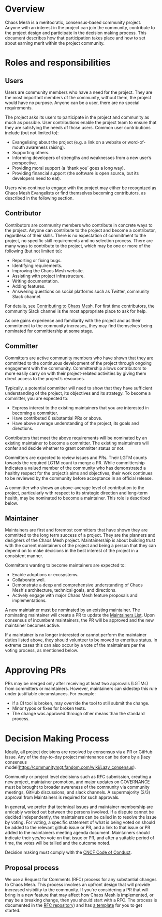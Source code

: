 # Overview

Chaos Mesh is a meritocratic, consensus-based community project. Anyone with an interest in the project can join the community, contribute to the project design and participate in the decision making process. This document describes how that participation takes place and how to set about earning merit within the project community.

# Roles and responsibilities

## Users

Users are community members who have a need for the project. They are the most important members of the community, without them, the project would have no purpose. Anyone can be a user, there are no special requirements.

The project asks its users to participate in the project and community as much as possible. User contributions enable the project team to ensure that they are satisfying the needs of those users. Common user contributions include (but not limited to):

- Evangelising about the project (e.g. a link on a website or word-of-mouth awareness raising).
- Supporting others.
- Informing developers of strengths and weaknesses from a new user’s perspective.
- Providing moral support (a ‘thank you’ goes a long way).
- Providing financial support (the software is open source, but its developers need to eat).

Users who continue to engage with the project may either be recognized as Chaos Mesh Evangelists or find themselves becoming contributors, as described in the following section.

## Contributor

Contributors are community members who contribute in concrete ways to the project. Anyone can contribute to the project and become a contributor, regardless of their skills. There is no expectation of commitment to the project, no specific skill requirements and no selection process. There are many ways to contribute to the project, which may be one or more of the following (but not limited to):

- Reporting or fixing bugs.
- Identifying requirements.
- Improving the Chaos Mesh website.
- Assisting with project infrastructure.
- Writing documentation.
- Adding features.
- Answering questions on social platforms such as Twitter, community Slack channel.

For details, see [Contributing to Chaos Mesh](https://github.com/chaos-mesh/chaos-mesh/blob/master/CONTRIBUTING.md). For first time contributors, the community Slack channel is the most appropriate place to ask for help.

As one gains experience and familiarity with the project and as their commitment to the community increases, they may find themselves being nominated for committership at some stage.

## Committer

Committers are active community members who have shown that they are committed to the continuous development of the project through ongoing engagement with the community. Committership allows contributors to more easily carry on with their project-related activities by giving them direct access to the project’s resources.

Typically, a potential committer will need to show that they have sufficient understanding of the project, its objectives and its strategy. To become a committer, you are expected to:

- Express interest to the existing maintainers that you are interested in becoming a committer.
- Have contributed 6 substantial PRs or above.
- Have above average understanding of the project, its goals and directions.

Contributors that meet the above requirements will be nominated by an existing maintainer to become a committer. The existing maintainers will confer and decide whether to grant committer status or not.

Committers are expected to review issues and PRs. Their LGTM counts towards the required LGTM count to merge a PR. While committership indicates a valued member of the community who has demonstrated a healthy respect for the project’s aims and objectives, their work continues to be reviewed by the community before acceptance in an official release.

A committer who shows an above-average level of contribution to the project, particularly with respect to its strategic direction and long-term health, may be nominated to become a maintainer. This role is described below.

## Maintainer

Maintainers are first and foremost committers that have shown they are committed to the long term success of a project. They are the planners and designers of the Chaos Mesh project. Maintainership is about building trust with the current maintainers of the project and being a person that they can depend on to make decisions in the best interest of the project in a consistent manner.

Committers wanting to become maintainers are expected to:

- Enable adoptions or ecosystems.
- Collaborate well.
- Demonstrate a deep and comprehensive understanding of Chaos Mesh's architecture, technical goals, and directions.
- Actively engage with major Chaos Mesh feature proposals and implementations.

A new maintainer must be nominated by an existing maintainer. The nominating maintainer will create a PR to update the [Maintainers List](https://github.com/chaos-mesh/chaos-mesh/blob/master/MAINTAINERS.md). Upon consensus of incumbent maintainers, the PR will be approved and the new maintainer becomes active.

If a maintainer is no longer interested or cannot perform the maintainer duties listed above, they should volunteer to be moved to emeritus status. In extreme cases this can also occur by a vote of the maintainers per the voting process, as mentioned below.

# Approving PRs

PRs may be merged only after receiving at least two approvals (LGTMs) from committers or maintainers. However, maintainers can sidestep this rule under justifiable circumstances. For example:

- If a CI tool is broken, may override the tool to still submit the change.
- Minor typos or fixes for broken tests.
- The change was approved through other means than the standard process.

# Decision Making Process

Ideally, all project decisions are resolved by consensus via a PR or GitHub issue. Any of the day-to-day project maintenance can be done by a [lazy consensus model(https://communitymgt.fandom.com/wiki/Lazy_consensus).

Community or project level decisions such as RFC submission, creating a new project, maintainer promotion, and major updates on GOVERNANCE must be brought to broader awareness of the community via community meetings, GitHub discussions,  and slack channels. A supermajority (2/3) approval from Maintainers is required for such approvals.

In general, we prefer that technical issues and maintainer membership are amicably worked out between the persons involved. If a dispute cannot be decided independently, the maintainers can be called in to resolve the issue by voting. For voting, a specific statement of what is being voted on should be added to the relevant github issue or PR, and a link to that issue or PR added to the maintainers meeting agenda document. Maintainers should indicate their yes/no vote on that issue or PR, and after a suitable period of time, the votes will be tallied and the outcome noted.

Decision making must comply with the [CNCF Code of Conduct](https://github.com/chaos-mesh/chaos-mesh/blob/master/CODE_OF_CONDUCT.md).

## Proposal process

We use a Request for Comments (RFC) process for any substantial changes to Chaos Mesh. This process involves an upfront design that will provide increased visibility to the community. If you're considering a PR that will bring in a new feature that may affect how Chaos Mesh is implemented, or may be a breaking change, then you should start with a RFC. The process is documented in the [RFC repository](https://github.com/chaos-mesh/rfcs)) and has [a template](https://github.com/chaos-mesh/rfcs/blob/main/template.md) for you to get started.